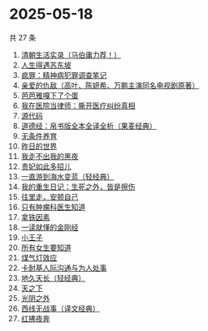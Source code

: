 # 2025-05-18

共 27 条

<!-- BEGIN WEREAD -->
<!-- 最后更新时间 2025-05-18 20:30:36 +0800 -->
1. [清朝生活实录（马伯庸力荐！）](https://weread.qq.com/web/bookDetail/02032fa0813ab9eedg017ef7)
1. [人生得遇苏东坡](https://weread.qq.com/web/bookDetail/3e4329d0813ab9e2bg013519)
1. [疯罪：精神病犯罪调查笔记](https://weread.qq.com/web/bookDetail/64432c20813ab9ec0g01849d)
1. [亲爱的仇敌（高叶、陈妍希、万鹏主演同名电视剧原著）](https://weread.qq.com/web/bookDetail/f2b329a0813ab9f0bg010100)
1. [芭芭雅嘎下了个蛋](https://weread.qq.com/web/bookDetail/4a732c90813ab9eb3g019cdc)
1. [我在医院当律师：撕开医疗纠纷真相](https://weread.qq.com/web/bookDetail/01132370813ab9ea5g01964a)
1. [源代码](https://weread.qq.com/web/bookDetail/b7932540813ab9ecdg014812)
1. [道德经：帛书版全本全译全析（果麦经典）](https://weread.qq.com/web/bookDetail/63632e70813ab8edbg016f79)
1. [无条件养育](https://weread.qq.com/web/bookDetail/27b327b05e44c227b752c9d)
1. [昨日的世界](https://weread.qq.com/web/bookDetail/80a324f0716b1a6480af682)
1. [我走不出我的黑夜](https://weread.qq.com/web/bookDetail/36932a20813ab9ee8g015d45)
1. [贵妃如此多招儿](https://weread.qq.com/web/bookDetail/56d32190813ab9eb8g0102fa)
1. [一直游到海水变蓝（轻经典）](https://weread.qq.com/web/bookDetail/0f8320a0813ab9ec2g0178a6)
1. [我的重生日记：生死之外，皆是擦伤](https://weread.qq.com/web/bookDetail/d7432640813ab9560g013cc5)
1. [往里走，安顿自己](https://weread.qq.com/web/bookDetail/80032d40813ab71b8g012ac6)
1. [只有肿瘤科医生知道](https://weread.qq.com/web/bookDetail/6fd32b60813ab9e2cg0149b3)
1. [拿铁因素](https://weread.qq.com/web/bookDetail/a1a32200813ab9e87g014bf7)
1. [一读就懂的金刚经](https://weread.qq.com/web/bookDetail/0a232c70813ab9d9bg012217)
1. [小王子](https://weread.qq.com/web/bookDetail/62a32bd0726a673262afe98)
1. [所有女生要知道](https://weread.qq.com/web/bookDetail/36a325d0813ab89dbg0128d1)
1. [煤气灯效应](https://weread.qq.com/web/bookDetail/1df32da0813ab9e38g0101bc)
1. [卡耐基人际沟通与为人处事](https://weread.qq.com/web/bookDetail/27a32100813ab9e76g010521)
1. [地久天长（轻经典）](https://weread.qq.com/web/bookDetail/c3832400813ab9ec0g013d0e)
1. [天之下](https://weread.qq.com/web/bookDetail/4de326a0721770aa4de95f4)
1. [光阴之外](https://weread.qq.com/web/bookDetail/72e325c0727d77d472e6ff7)
1. [西线无战事（译文经典）](https://weread.qq.com/web/bookDetail/a1932750813ab6e79g017e78)
1. [红拂夜奔](https://weread.qq.com/web/bookDetail/e1c32ed05dedbbe1ca7ef1e)
<!-- END WEREAD -->